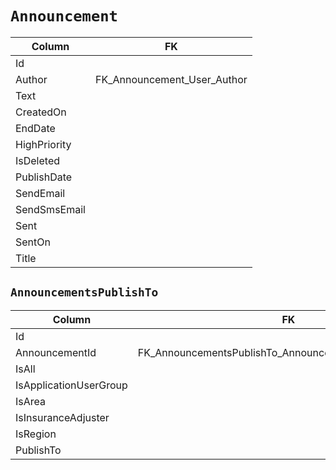# `Announcement`

| Column       | FK                          |
| ------------ | --------------------------- |
| Id           |                             |
| Author       | FK_Announcement_User_Author |
| Text         |                             |
| CreatedOn    |                             |
| EndDate      |                             |
| HighPriority |                             |
| IsDeleted    |                             |
| PublishDate  |                             |
| SendEmail    |                             |
| SendSmsEmail |                             |
| Sent         |                             |
| SentOn       |                             |
| Title        |                             |


## `AnnouncementsPublishTo`

| Column                 | FK                                                    |
| ---------------------- | ----------------------------------------------------- |
| Id                     |                                                       |
| AnnouncementId         | FK_AnnouncementsPublishTo_Announcement_AnnouncementId |
| IsAll                  |                                                       |
| IsApplicationUserGroup |                                                       |
| IsArea                 |                                                       |
| IsInsuranceAdjuster    |                                                       |
| IsRegion               |                                                       |
| PublishTo              |                                                       |
